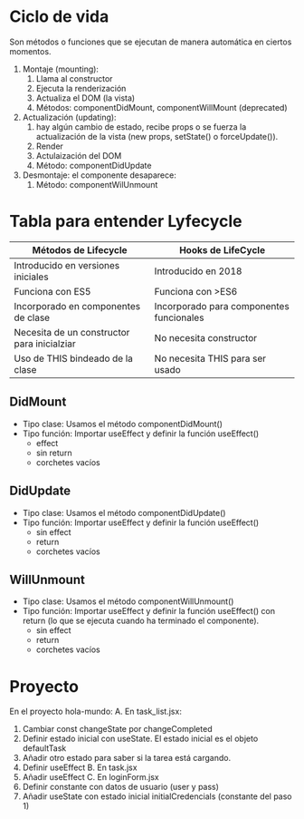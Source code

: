 # Ciclo de vida
Son métodos o funciones que se ejecutan de manera automática en ciertos momentos.
1. Montaje (mounting):
   1. Llama al constructor
   2. Ejecuta la renderización 
   3. Actualiza el DOM (la vista)
   4. Métodos: componentDidMount, componentWillMount (deprecated)
2. Actualización (updating): 
   1. hay algún cambio de estado, recibe props o se fuerza la actualización de la vista (new props, setState() o forceUpdate()).
   2. Render
   3. Actulaización del DOM
   4. Método: componentDidUpdate
3. Desmontaje: el componente desaparece:
   1. Método: componentWilUnmount


# Tabla para entender Lyfecycle

|Métodos de Lifecycle|Hooks de LifeCycle|
| ------------------ | ---------------- |
| Introducido en versiones iniciales | Introducido en 2018 |
| Funciona con ES5 | Funciona con >ES6 |
| Incorporado en componentes de clase | Incorporado para componentes funcionales |
| Necesita de un constructor para inicialziar | No necesita constructor |
| Uso de THIS bindeado de la clase | No necesita THIS para ser usado |


## DidMount
* Tipo clase: Usamos el método componentDidMount()
* Tipo función: Importar useEffect y definir la función useEffect()
  * effect
  * sin return
  * corchetes vacíos

## DidUpdate
* Tipo clase: Usamos el método componentDidUpdate()
* Tipo función: Importar useEffect y definir la función useEffect()
  * sin effect
  * return
  * corchetes vacíos

## WillUnmount
* Tipo clase: Usamos el método componentWillUnmount()
* Tipo función: Importar useEffect y definir la función useEffect() con return (lo que se ejecuta cuando ha terminado el componente).
  * sin effect
  * return
  * corchetes vacíos

# Proyecto
En el proyecto hola-mundo:
A. En task_list.jsx:
  1. Cambiar const changeState por changeCompleted
  2. Definir estado inicial con useState. El estado inicial es el objeto defaultTask
  3. Añadir otro estado para saber si la tarea está cargando.
  4. Definir useEffect
B. En task.jsx
  1. Añadir useEffect
C. En loginForm.jsx
  1. Definir constante con datos de usuario (user y pass)
  2. Añadir useState con estado inicial initialCredencials (constante del paso 1)